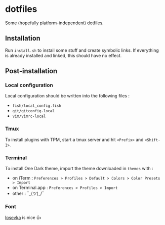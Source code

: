 # dotfiles

Some (hopefully platform-independent) dotfiles.

## Installation

Run `install.sh` to install some stuff and create symbolic links.
If everything is already installed and linked, this should have no effect.

## Post-installation

### Local configuration

Local configuration should be written into the following files :

* `fish/local_config.fish`
* `git/gitconfig-local`
* `vim/vimrc-local`

### Tmux

To install plugins with TPM, start a tmux server and hit `<Prefix>` and `<Shift-I>`.

### Terminal

To install One Dark theme, import the theme downloaded in `themes` with :
* on iTerm : `Preferences > Profiles > Default > Colors > Color Presets > Import`
* on Terminal.app : `Preferences > Profiles > Import`
* other : ¯\_(ツ)_/¯

### Font

[Iosevka](https://github.com/be5invis/Iosevka) is nice :thumbsup: 
